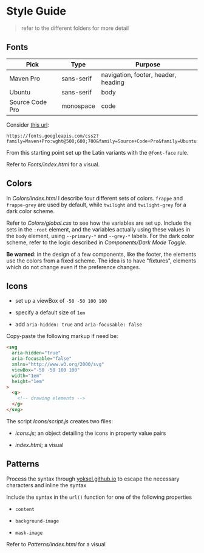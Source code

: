 # Style Guide

> refer to the different folders for more detail

## Fonts

| Pick            | Type       | Purpose                             |
| --------------- | ---------- | ----------------------------------- |
| Maven Pro       | sans-serif | navigation, footer, header, heading |
| Ubuntu          | sans-serif | body                                |
| Source Code Pro | monospace  | code                                |

Consider [this url](https://fonts.googleapis.com/css2?family=Maven+Pro:wght@500;600;700&family=Source+Code+Pro&family=Ubuntu:ital,wght@0,400;0,700;1,400;1,700&display=swap):

```code
https://fonts.googleapis.com/css2?family=Maven+Pro:wght@500;600;700&family=Source+Code+Pro&family=Ubuntu:ital,wght@0,400;0,700;1,400;1,700&display=swap
```

From this starting point set up the Latin variants with the `@font-face` rule.

Refer to _Fonts/index.html_ for a visual.

## Colors

In _Colors/index.html_ I describe four different sets of colors. `frappe` and `frappe-grey` are used by default, while `twilight` and `twilight-grey` for a dark color scheme.

Refer to _Colors/global.css_ to see how the variables are set up. Include the sets in the `:root` element, and the variables actually using these values in the `body` element, using `--primary-*` and `--grey-*` labels. For the dark color scheme, refer to the logic described in _Components/Dark Mode Toggle_.

**Be warned**: in the design of a few components, like the footer, the elements use the colors from a fixed scheme. The idea is to have "fixtures", elements which do not change even if the preference changes.

## Icons

- set up a viewBox of `-50 -50 100 100`

- specify a default size of `1em`

- add `aria-hidden: true` and `aria-focusable: false`

Copy-paste the following markup if need be:

```html
<svg
  aria-hidden="true"
  aria-focusable="false"
  xmlns="http://www.w3.org/2000/svg"
  viewBox="-50 -50 100 100"
  width="1em"
  height="1em"
>
  <g>
    <!-- drawing elements -->
  </g>
</svg>
```

The script _Icons/script.js_ creates two files:

- _icons.js_; an object detailing the icons in property value pairs

- _index.html_; a visual

## Patterns

Process the syntax through [yoksel.github.io](http://yoksel.github.io/url-encoder/) to escape the necessary characters and inline the syntax

Include the syntax in the `url()` function for one of the following properties

- `content`

- `background-image`

- `mask-image`

Refer to _Patterns/index.html_ for a visual
